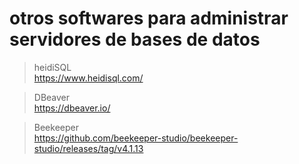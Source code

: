 # otros softwares para administrar servidores de bases de datos

> heidiSQL  
https://www.heidisql.com/

> DBeaver  
https://dbeaver.io/

> Beekeeper  
https://github.com/beekeeper-studio/beekeeper-studio/releases/tag/v4.1.13

